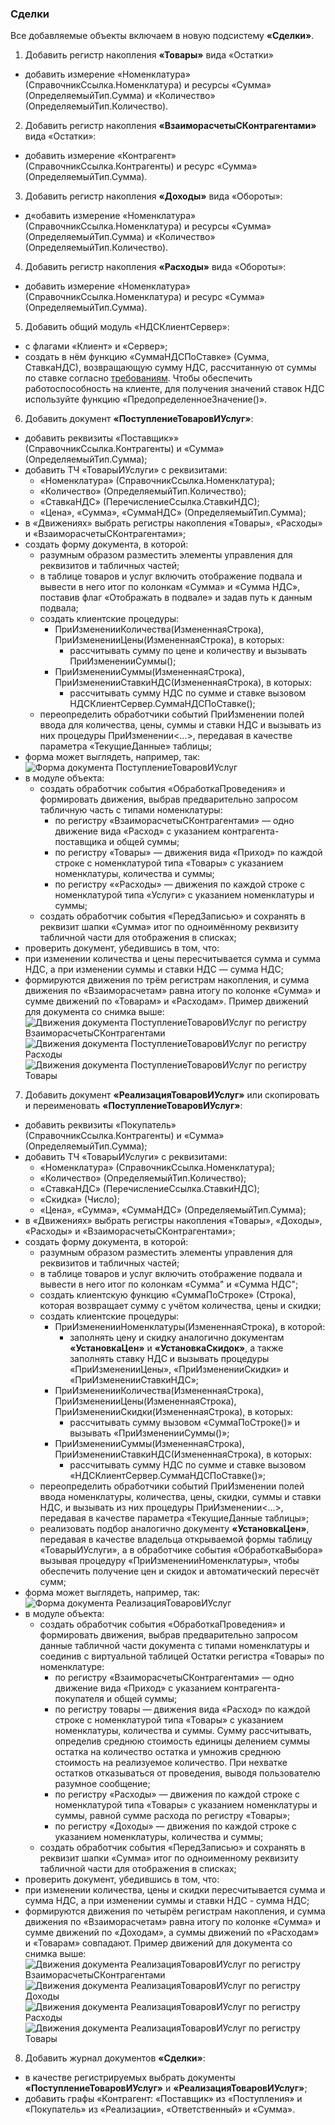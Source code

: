 ### Сделки

Все добавляемые объекты включаем в новую подсистему **«Сделки»**.

1. Добавить регистр накопления **«Товары»** вида «Остатки»
  * добавить измерение «Номенклатура» (СправочникСсылка.Номенклатура) и ресурсы «Сумма» (ОпределяемыйТип.Сумма) и «Количество» (ОпределяемыйТип.Количество).

2. Добавить регистр накопления **«ВзаиморасчетыСКонтрагентами»** вида «Остатки»:
  * добавить измерение «Контрагент» (СправочникСсылка.Контрагенты) и ресурс «Сумма» (ОпределяемыйТип.Сумма).

3. Добавить регистр накопления **«Доходы»** вида «Обороты»:
  * д«обавить измерение «Номенклатура» (СправочникСсылка.Номенклатура) и ресурсы «Сумма» (ОпределяемыйТип.Сумма) и «Количество» (ОпределяемыйТип.Количество).

4. Добавить регистр накопления **«Расходы»** вида «Обороты»:
  * добавить измерение «Номенклатура» (СправочникСсылка.Номенклатура) и ресурс «Сумма» (ОпределяемыйТип.Сумма).
  
5. Добавить общий модуль «НДСКлиентСервер»:
 * с флагами «Клиент» и «Сервер»;
 * создать в нём функцию «СуммаНДСПоСтавке» (Сумма, СтавкаНДС), возвращающую сумму НДС, рассчитанную от суммы по ставке согласно [требованиям](diploma-b-reqs.md). Чтобы обеспечить работоспособность на клиенте, для получения значений ставок НДС используйте функцию «ПредопределенноеЗначение()».
  
6. Добавить документ **«ПоступлениеТоваровИУслуг»**:
  * добавить реквизиты «Поставщик»» (СправочникСсылка.Контрагенты) и «Сумма» (ОпределяемыйТип.Сумма);
  * добавить ТЧ «ТоварыИУслуги» с реквизитами:
    * «Номенклатура» (СправочникСсылка.Номенклатура);
    * «Количество» (ОпределяемыйТип.Количество);
    * «СтавкаНДС» (ПеречислениеСсылка.СтавкиНДС);
    * «Цена», «Сумма», «СуммаНДС» (ОпределяемыйТип.Сумма);
  * в «Движениях» выбрать регистры накопления «Товары», «Расходы» и «ВзаиморасчетыСКонтрагентами»;
  * создать форму документа, в которой:
    * разумным образом разместить элементы управления для реквизитов и табличных частей;
     * в таблице товаров и услуг включить отображение подвала и вывести в него итог по колонкам «Сумма» и «Сумма НДС», поставив флаг «Отображать в подвале» и задав путь к данным подвала;
    * создать клиентские процедуры:
      * ПриИзмененииКоличества(ИзмененнаяСтрока), ПриИзмененииЦены(ИзмененнаяСтрока), в которых:
        * рассчитывать сумму по цене и количеству и вызывать ПриИзмененииСуммы();
      * ПриИзмененииСуммы(ИзмененнаяСтрока), ПриИзмененииСтавкиНДС(ИзмененнаяСтрока), в которых:
        * рассчитывать сумму НДС по сумме и ставке вызовом НДСКлиентСервер.СуммаНДСПоСтавке();
    * переопределить обработчики событий ПриИзменении полей ввода для количества, цены, суммы и ставки НДС и вызывать из них процедуры ПриИзменении<...>, передавая в качестве параметра «ТекущиеДанные» таблицы;
  * форма может выглядеть, например, так:
![Форма документа ПоступлениеТоваровИУслуг](diploma-b-purchase.png)
  * в модуле объекта:
    * создать обработчик события «ОбработкаПроведения» и формировать движения, выбрав предварительно запросом табличную часть с типами номенклатуры:
      * по регистру «ВзаиморасчетыСКонтрагентами» — одно движение вида «Расход» с указанием контрагента-поставщика и общей суммы;
      * по регистру «Товары» — движения вида «Приход» по каждой строке с номенклатурой типа «Товары» с указанием номенклатуры, количества и суммы;
      * по регистру ««Расходы» — движения по каждой строке с номенклатурой типа «Услуги» с указанием номенклатуры и суммы;
    * создать обработчик события «ПередЗаписью» и сохранять в реквизит шапки «Сумма» итог по одноимённому реквизиту табличной части для отображения в списках;
 * проверить документ, убедившись в том, что:
  * при изменении количества и цены пересчитывается сумма и сумма НДС, а при изменении суммы и ставки НДС — сумма НДС;
  * формируются движения по трём регистрам накопления, и сумма движения по «Взаиморасчетам» равна итогу по колонке «Сумма» и сумме движений по «Товарам» и «Расходам». Пример движений для документа со снимка выше:
![Движения документа ПоступлениеТоваровИУслуг по регистру ВзаиморасчетыСКонтрагентами](diploma-b-purchase-1.png)
![Движения документа ПоступлениеТоваровИУслуг по регистру Расходы](diploma-b-purchase-2.png)
![Движения документа ПоступлениеТоваровИУслуг по регистру Товары](diploma-b-purchase-3.png)

7. Добавить документ **«РеализацияТоваровИУслуг»** или скопировать и переименовать **«ПоступлениеТоваровИУслуг»**:
  * добавить реквизиты «Покупатель» (СправочникСсылка.Контрагенты) и «Сумма» (ОпределяемыйТип.Сумма);
  * добавить ТЧ «ТоварыИУслуги» с реквизитами:
    * «Номенклатура» (СправочникСсылка.Номенклатура);
    * «Количество» (ОпределяемыйТип.Количество);
    * «СтавкаНДС» (ПеречислениеСсылка.СтавкиНДС);
    * «Скидка» (Число);
    * «Цена», «Сумма», «СуммаНДС» (ОпределяемыйТип.Сумма);
  * в «Движениях» выбрать регистры накопления «Товары», «Доходы», «Расходы» и «ВзаиморасчетыСКонтрагентами»;
  * создать форму документа, в которой:
    * разумным образом разместить элементы управления для реквизитов и табличных частей;
     * в таблице товаров и услуг включить отображение подвала и вывести в него итог по колонкам «Сумма" и «Сумма НДС";
    * создать клиентскую функцию «СуммаПоСтроке» (Строка), которая возвращает сумму с учётом количества, цены и скидки; 
    * создать клиентские процедуры:
      * ПриИзмененииНоменклатуры(ИзмененнаяСтрока), в которой:
        * заполнять цену и скидку аналогично документам **«УстановкаЦен»** и **«УстановкаСкидок»**, а также заполнять ставку НДС и вызывать процедуры «ПриИзмененииЦены», «ПриИзмененииСкидки» и «ПриИзмененииСтавкиНДС»;
      * ПриИзмененииКоличества(ИзмененнаяСтрока), ПриИзмененииЦены(ИзмененнаяСтрока), ПриИзмененииСкидки(ИзмененнаяСтрока), в которых:
        * рассчитывать сумму вызовом «СуммаПоСтроке()» и вызывать «ПриИзмененииСуммы()»;
      * ПриИзмененииСуммы(ИзмененнаяСтрока), ПриИзмененииСтавкиНДС(ИзмененнаяСтрока), в которых:
        * рассчитывать сумму НДС по сумме и ставке вызовом «НДСКлиентСервер.СуммаНДСПоСтавке()»;
    * переопределить обработчики событий ПриИзменении полей ввода номенклатуры, количества, цены, скидки, суммы и ставки НДС, и вызывать из них процедуры ПриИзменении<...>, передавая в качестве параметра «ТекущиеДанные таблицы»;
    * реализовать подбор аналогично документу **«УстановкаЦен»**, передавая в качестве владельца открываемой формы таблицу «ТоварыИУслуги», а в обработчике события «ОбработкаВыбора» вызывая процедуру «ПриИзмененииНоменклатуры», чтобы обеспечить получение цен и скидок и автоматический пересчёт сумм;
  * форма может выглядеть, например, так:
![Форма документа РеализацияТоваровИУслуг](diploma-b-sale.png)
  * в модуле объекта:
    * создать обработчик события «ОбработкаПроведения» и формировать движения, выбрав предварительно запросом данные табличной части документа с типами номенклатуры и соединив с виртуальной таблицей Остатки регистра «Товары» по номенклатуре:
      * по регистру «ВзаиморасчетыСКонтрагентами» — одно движение вида «Приход» с указанием контрагента-покупателя и общей суммы;
      * по регистру товары — движения вида «Расход» по каждой строке с номенклатурой типа «Товары» с указанием номенклатуры, количества и суммы. Сумму рассчитывать, определив среднюю стоимость единицы делением суммы остатка на количество остатка и умножив среднюю стоимость на реализуемое количество. При нехватке остатков отказываться от проведения, выводя пользователю разумное сообщение;
      * по регистру «Расходы» — движения по каждой строке с номенклатурой типа «Товары» с указанием номенклатуры и суммы, равной сумме расхода по регистру «Товары»;
      * по регистру «Доходы» — движения по каждой строке с указанием номенклатуры, количества и суммы;
    * создать обработчик события «ПередЗаписью» и сохранять в реквизит шапки «Сумма» итог по одноименному реквизиту табличной части для отображения в списках;
 * проверить документ, убедившись в том, что:
  * при изменении количества, цены и скидки пересчитывается сумма и сумма НДС, а при изменении суммы и ставки НДС - сумма НДС;
  * формируются движения по четырём регистрам накопления, и сумма движения по «Взаиморасчетам» равна итогу по колонке «Сумма» и сумме движений по «Доходам», а суммы движений по «Расходам» и «Товарам» совпадают. Пример движений для документа со снимка выше:
![Движения документа РеализацияТоваровИУслуг по регистру ВзаиморасчетыСКонтрагентами](diploma-b-sale-1.png)
![Движения документа РеализацияТоваровИУслуг по регистру Доходы](diploma-b-sale-2.png)
![Движения документа РеализацияТоваровИУслуг по регистру Расходы](diploma-b-sale-3.png)
![Движения документа РеализацияТоваровИУслуг по регистру Товары](diploma-b-sale-4.png)

8. Добавить журнал документов **«Сделки»**:
  * в качестве регистрируемых выбрать документы **«ПоступлениеТоваровИУслуг»** и **«РеализацияТоваровИУслуг»**;
  * добавить графы «Контрагент: «Поставщик» из «Поступления» и «Покупатель» из «Реализации», «Ответственный» и «Сумма».
